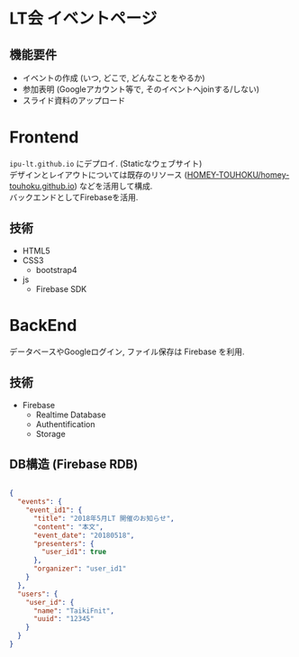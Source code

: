 # LT会 イベントページ
## 機能要件
* イベントの作成 (いつ, どこで, どんなことをやるか)
* 参加表明 (Googleアカウント等で, そのイベントへjoinする/しない)
* スライド資料のアップロード

# Frontend

`ipu-lt.github.io` にデプロイ. (Staticなウェブサイト)  
デザインとレイアウトについては既存のリソース ([HOMEY-TOUHOKU/homey-touhoku.github.io](HOMEY-TOUHOKU/homey-touhoku.github.io)) などを活用して構成.  
バックエンドとしてFirebaseを活用.   
  
## 技術
* HTML5
* CSS3
  * bootstrap4
* js
  * Firebase SDK

# BackEnd

データベースやGoogleログイン, ファイル保存は Firebase を利用.

## 技術
* Firebase
  * Realtime Database
  * Authentification
  * Storage



## DB構造 (Firebase RDB)
```json

{
  "events": {
    "event_id1": {
      "title": "2018年5月LT 開催のお知らせ",
      "content": "本文",
      "event_date": "20180518",
      "presenters": {
        "user_id1": true
      },
      "organizer": "user_id1"
    }
  },
  "users": {
    "user_id": {
      "name": "TaikiFnit",
      "uuid": "12345"
    }
  }
}

```
